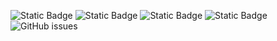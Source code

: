 ![Static Badge](https://img.shields.io/badge/blacklists-60-000000) ![Static Badge](https://img.shields.io/badge/blacklisted-3119479-cc0000) ![Static Badge](https://img.shields.io/badge/whitelisted-2243-00CC00) ![Static Badge](https://img.shields.io/badge/streaming_blacklist-28107-000000) ![GitHub issues](https://img.shields.io/github/issues/fabriziosalmi/blacklists)
